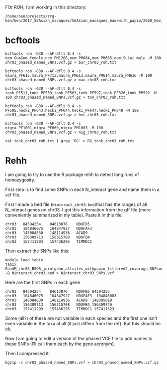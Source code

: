 FOr ROH, I am working in this directory:
```
/home/ben/projects/rrg-ben/ben/2017_SEAsian_macaques/SEAsian_macaques_bam/with_papio/2020_Nov_filtered_by_depth_3sigmas/final_data_including_sites_with_lots_of_missing_data/ROH
```

# bcftools

```
bcftools roh -G30 --AF-dflt 0.4 -s nem_GumGum_female,nem_PM1206,nem_PM664,nem_PM665,nem_Sukai_male -M 100 chr03_phased_named_SNPs.vcf.gz > bor_chr03_roh.txt

bcftools roh -G30 --AF-dflt 0.4 -s maura_PF615,maura_PF713,maura_PM613,maura_PM614,maura_PM616 -M 100 chr03_phased_named_SNPs.vcf.gz > mau_chr03_roh.txt

bcftools roh -G30 --AF-dflt 0.4 -s tonk_PF511,tonk_PF559,tonk_PF563,tonk_PF597,tonk_PF626,tonk_PM592 -M 100 chr03_phased_named_SNPs.vcf.gz > ton_chr03_roh.txt

bcftools roh -G30 --AF-dflt 0.4 -s PF505,hecki_PF643,hecki_PF644,hecki_PF647,hecki_PF648 -M 100 chr03_phased_named_SNPs.vcf.gz > hec_chr03_roh.txt

bcftools roh -G30 --AF-dflt 0.4 -s nigra_PF1001,nigra_PF660,nigra_PM1003 -M 100 chr03_phased_named_SNPs.vcf.gz > nig_chr03_roh.txt
```

```
cat tonk_chr03_roh.txt | grep 'RG' > RG_tonk_chr03_roh.txt
```

# Rehh  

I am going to try to use the R package rehh to detect long runs of homozygosity.

First step is to find some SNPs in each N_interact gene and name them in a vcf file.


First I made a bed file (`Ninteract_chr03.bed`)that has the ranges of all N_interact genes on chr03. I got this information from the gff file (more conveniently summarized in my table). Paste it in this file:
```
chr03	84594254	84613076	NDUFB5
chr03	104846075	104847927	NDUFAF3
chr03	148084830	148114936	ACAD9
chr03	156309713	156315708	NDUFB4
chr03	157411293	157436295	TIMMDC1
```
Then extract the SNPs like this:
```
module load tabix
tabix FandM_chr03_BSQR_jointgeno_allsites_withpapio_filtered2_coverage_SNPsonly.vcf.gz.phased.vcf.gz.vcf.gz -B Ninteract_chr03.bed > Ninteract_chr03_SNPs.vcf
```
Here are the first SNPs in each gene
```
chr03	84594254	84613076	NDUFB5 84594255
chr03	104846075	104847927	NDUFAF3  104846083
chr03	148084830	148114936	ACAD9  148085019
chr03	156309713	156315708	NDUFB4 156309746
chr03	157411293	157436295	TIMMDC1 157411323
```
Some (all?) of these are not variable in each species and the first one isn't even variable in the taxa at all (it just differs from the ref).  But this should be ok.

Now I am going to edit a version of the phased VCF file to add names to these SNPs (I'll call them each by the gene acronym).

Then I compressed it:
```
bgzip -c chr03_phased_named_SNPs.vcf > chr03_phased_named_SNPs.vcf.gz
```


